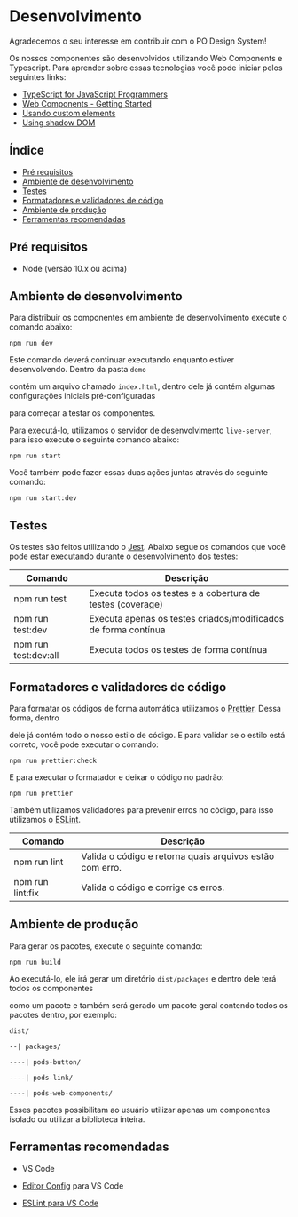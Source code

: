 # Desenvolvimento

Agradecemos o seu interesse em contribuir com o PO Design System!

Os nossos componentes são desenvolvidos utilizando Web Components e Typescript.
Para aprender sobre essas tecnologias você pode iniciar pelos seguintes links:

- [TypeScript for JavaScript Programmers](https://www.typescriptlang.org/docs/handbook/intro.html)
- [Web Components - Getting Started](https://www.webcomponents.org/introduction)
- [Usando custom elements](https://developer.mozilla.org/pt-BR/docs/Web/Web_Components/Usando_custom_elements)
- [Using shadow DOM](https://developer.mozilla.org/en-US/docs/Web/Web_Components/Using_shadow_DOM)

## Índice

- [Pré requisitos](#prerequisites)
- [Ambiente de desenvolvimento](#development-environment)
- [Testes](tests)
- [Formatadores e validadores de código](#formatters-validators)
- [Ambiente de produção](#production-environment)
- [Ferramentas recomendadas](#tools)

<a id="prerequisites"></a>

## Pré requisitos

- Node (versão 10.x ou acima)

<a id="development-environment"></a>

## Ambiente de desenvolvimento

Para distribuir os componentes em ambiente de desenvolvimento execute o comando abaixo:

```
npm run dev
```

Este comando deverá continuar executando enquanto estiver desenvolvendo. Dentro da pasta `demo`

contém um arquivo chamado `index.html`, dentro dele já contém algumas configurações iniciais pré-configuradas

para começar a testar os componentes.

Para executá-lo, utilizamos o servidor de desenvolvimento `live-server`, para isso execute o seguinte comando abaixo:

```
npm run start
```

Você também pode fazer essas duas ações juntas através do seguinte comando:

```
npm run start:dev
```

<a id="tests"></a>

## Testes

Os testes são feitos utilizando o [Jest](https://jestjs.io/). Abaixo segue os comandos que você pode estar executando durante o desenvolvimento dos testes:

| Comando              | Descrição                                                      |
| -------------------- | -------------------------------------------------------------- |
| npm run test         | Executa todos os testes e a cobertura de testes (coverage)     |
| npm run test:dev     | Executa apenas os testes criados/modificados de forma contínua |
| npm run test:dev:all | Executa todos os testes de forma contínua                      |

<a id="formatters-validators"></a>

## Formatadores e validadores de código

Para formatar os códigos de forma automática utilizamos o [Prettier](https://prettier.io/). Dessa forma, dentro

dele já contém todo o nosso estilo de código. E para validar se o estilo está correto, você pode executar o comando:

```
npm run prettier:check
```

E para executar o formatador e deixar o código no padrão:

```
npm run prettier
```

Também utilizamos validadores para prevenir erros no código, para isso utilizamos o [ESLint](https://eslint.org/).

| Comando          | Descrição                                                |
| ---------------- | -------------------------------------------------------- |
| npm run lint     | Valida o código e retorna quais arquivos estão com erro. |
| npm run lint:fix | Valida o código e corrige os erros.                      |

<a id="production-environment"></a>

## Ambiente de produção

Para gerar os pacotes, execute o seguinte comando:

```
npm run build
```

Ao executá-lo, ele irá gerar um diretório `dist/packages` e dentro dele terá todos os componentes

como um pacote e também será gerado um pacote geral contendo todos os pacotes dentro, por exemplo:

```
dist/

--| packages/

----| pods-button/

----| pods-link/

----| pods-web-components/
```

Esses pacotes possibilitam ao usuário utilizar apenas um componentes isolado ou utilizar a biblioteca inteira.

<a id="tools"></a>

## Ferramentas recomendadas

- VS Code

- [Editor Config](https://editorconfig.org/) para VS Code

- [ESLint para VS Code](https://marketplace.visualstudio.com/items?itemName=dbaeumer.vscode-eslint)
